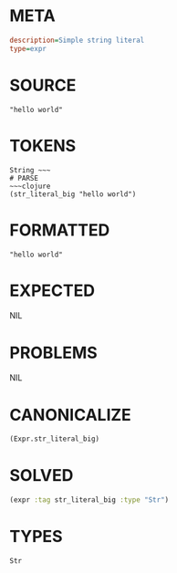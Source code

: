 # META
~~~ini
description=Simple string literal
type=expr
~~~
# SOURCE
~~~roc
"hello world"
~~~
# TOKENS
~~~text
String ~~~
# PARSE
~~~clojure
(str_literal_big "hello world")
~~~
# FORMATTED
~~~roc
"hello world"
~~~
# EXPECTED
NIL
# PROBLEMS
NIL
# CANONICALIZE
~~~clojure
(Expr.str_literal_big)
~~~
# SOLVED
~~~clojure
(expr :tag str_literal_big :type "Str")
~~~
# TYPES
~~~roc
Str
~~~
